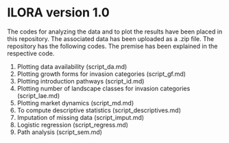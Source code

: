 # ILORA version 1.0
The codes for analyzing the data and to plot the results have been placed in this repository. The associated data has been uploaded as a .zip file.
The repository has the following codes. The premise has been explained in the respective code.
1. Plotting data availability (script_da.md)
2. Plotting growth forms for invasion categories (script_gf.md)
3. Plotting introduction pathways (script_id.md)
4. Plotting number of landscape classes for invasion categories (script_lae.md)
5. Plotting market dynamics (script_md.md)
6. To compute descriptive statistics (script_descriptives.md)
7. Imputation of missing data (script_imput.md)
8. Logistic regression (script_regress.md)
9. Path analysis (script_sem.md)
